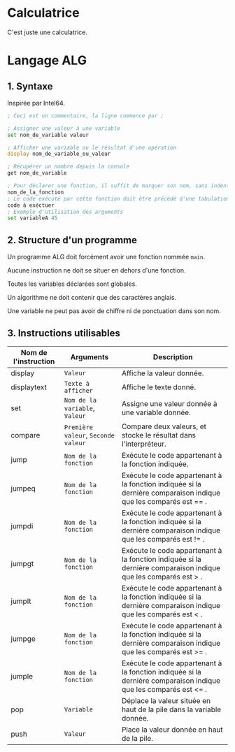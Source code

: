 # Calculatrice

C'est juste une calculatrice.


# Langage ALG

## 1. Syntaxe

Inspirée par Intel64.

```asm
; Ceci est un commentaire, la ligne commence par ;

; Assigner une valeur à une variable
set nom_de_variable valeur

; Afficher une variable ou le résultat d'une opération
display nom_de_variable_ou_valeur

; Récupérer un nombre depuis la console
get nom_de_variable

; Pour déclarer une fonction, il suffit de marquer son nom, sans indentation
nom_de_la_fonction
; Le code exécuté par cette fonction doit être précédé d'une tabulation.
code à exéctuer
; Exemple d'utilisation des arguments
set variableA 45
```

## 2. Structure d'un programme

Un programme ALG doit forcément avoir une fonction nommée `main`.

Aucune instruction ne doit se situer en dehors d'une fonction.

Toutes les variables déclarées sont globales.

Un algorithme ne doit contenir que des caractères anglais.

Une variable ne peut pas avoir de chiffre ni de ponctuation dans son nom.

## 3. Instructions utilisables

| Nom de l'instruction 	| Arguments                      	| Description                                                           	|
|----------------------	|--------------------------------	|-----------------------------------------------------------------------	|
| display              	| `Valeur`                       	| Affiche la valeur donnée.                                             	|
| displaytext           | `Texte à afficher`             | Affiche le texte donné.                                                    |
| set                  	| `Nom de la variable`, `Valeur` 	| Assigne une valeur donnée à une variable donnée.                      |
| compare               | `Première valeur`, `Seconde valeur` | Compare deux valeurs, et stocke le résultat dans l'interpréteur.    |
| jump                 	| `Nom de la fonction`           	| Exécute le code appartenant à la fonction indiquée.                   	|
| jumpeq               	| `Nom de la fonction`           	| Exécute le code appartenant à la fonction indiquée si la dernière comparaison indique que les comparés est == .                   	|
| jumpdi               	| `Nom de la fonction`           	| Exécute le code appartenant à la fonction indiquée si la dernière comparaison indique que les comparés est != .                   	|
| jumpgt               	| `Nom de la fonction`           	| Exécute le code appartenant à la fonction indiquée si la dernière comparaison indique que les comparés est > .                   	|
| jumplt               	| `Nom de la fonction`           	| Exécute le code appartenant à la fonction indiquée si la dernière comparaison indique que les comparés est < .                   	|
| jumpge               	| `Nom de la fonction`           	| Exécute le code appartenant à la fonction indiquée si la dernière comparaison indique que les comparés est >= .                   	|
| jumple               	| `Nom de la fonction`           	| Exécute le code appartenant à la fonction indiquée si la dernière comparaison indique que les comparés est <= .                   	|
| pop                  	| `Variable`                     	| Déplace la valeur située en haut de la pile dans la variable donnée.  	|
| push                 	| `Valeur`                       	| Place la valeur donnée en haut de la pile.                            	|
